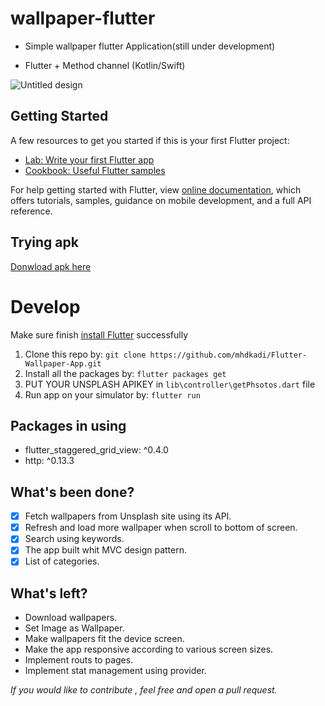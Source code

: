 # wallpaper-flutter

 - Simple wallpaper flutter Application(still under development)

 - Flutter + Method channel (Kotlin/Swift)

![Untitled design](https://user-images.githubusercontent.com/59627447/128915950-68f0e052-7507-4798-83dd-560071e80c95.jpg)

## Getting Started

A few resources to get you started if this is your first Flutter project:

- [Lab: Write your first Flutter app](https://flutter.dev/docs/get-started/codelab)
- [Cookbook: Useful Flutter samples](https://flutter.dev/docs/cookbook)

For help getting started with Flutter, view 
[online documentation](https://flutter.dev/docs), which offers tutorials,
samples, guidance on mobile development, and a full API reference.

## Trying apk
[Donwload apk here](app-release.apk)

# Develop

Make sure finish [install Flutter](https://flutter.io/get-started/install/) successfully

1. Clone this repo by: `git clone https://github.com/mhdkadi/Flutter-Wallpaper-App.git`
2. Install all the packages by: `flutter packages get`
3. PUT YOUR UNSPLASH APIKEY in `lib\controller\getPhsotos.dart` file
4. Run app on your simulator by: `flutter run`

## Packages in using
* flutter_staggered_grid_view: ^0.4.0
* http: ^0.13.3

## What's been done?

- [x] Fetch wallpapers from Unsplash site using its API.
- [x] Refresh and load more wallpaper when scroll to bottom of screen.
- [x] Search using keywords.
- [x] The app built whit MVC design pattern.
- [x] List of categories.

## What's left?
- Download wallpapers.
- Set Image as Wallpaper.
- Make wallpapers fit the device screen.
- Make the app responsive according to various screen sizes.
- Implement routs to pages.
- Implement stat management using provider.


*If you would like to contribute , feel free and open a pull request.*
